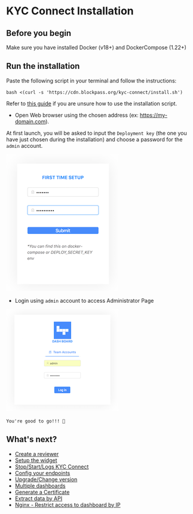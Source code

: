 # KYC Connect Installation

## Before you begin

Make sure you have installed Docker (v18+) and DockerCompose (1.22+)

## Run the installation

Paste the following script in your terminal and follow the instructions:

```
bash <(curl -s 'https://cdn.blockpass.org/kyc-connect/install.sh')
```

Refer to [this guide](./installation-script.md) if you are unsure how to use the installation script.

- Open Web browser using the chosen address (ex: https://my-domain.com).

At first launch, you will be asked to input the `Deployment key` (the one you have just chosen during the installation) and choose a password for the `admin` account.

![Step0](/docs/kyc-connect-dashboard/imgs/Step0.png)

- Login using `admin` account to access Administrator Page

![Step1](/docs/kyc-connect-dashboard/imgs/Step1.png)

`You're good to go!!! 🎉`

## What's next?

- [Create a reviewer](./create-reviewer.md)
- [Setup the widget](./widget.md)
- [Stop/Start/Logs KYC Connect](./cli.md)
- [Config your endpoints](./endpoints.md)
- [Upgrade/Change version](./cli.md)
- [Multiple dashboards](./multiple-dashboards.md)
- [Generate a Certificate](./certificate.md)
- [Extract data by API](./api.md)
- [Nginx - Restrict access to dashboard by IP](./nginx-config.md)
